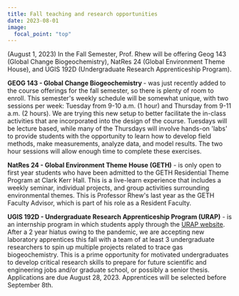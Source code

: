 ```yaml
---
title: Fall teaching and research opportunities
date: 2023-08-01
image:
  focal_point: "top"
---
```

(August 1, 2023) In the Fall Semester, Prof. Rhew will be offering Geog 143 (Global Change Biogeochemistry), NatRes 24 (Global Environment Theme House), and UGIS 192D (Undergraduate Research Apprenticeship Program). 

<!--more-->

<b>GEOG 143 - Global Change Biogeochemistry </b> - was just recently added to the course offerings for the fall semester, so there is plenty of room to enroll. This semester's weekly schedule will be somewhat unique, with two sessions per week:  Tuesday from 9-10 a.m. (1 hour) and Thursday from 9-11 a.m. (2 hours). We are trying this new setup to better facilitate the in-class activities that are incorporated into the design of the course. Tuesdays will be lecture based, while many of the Thursdays will involve hands-on 'labs' to provide students with the opportunity to learn how to develop field methods, make measurements, analyze data, and model results. The two hour sessions will allow enough time to complete these exercises.  

<b>NatRes 24 - Global Environment Theme House (GETH)</b> - is only open to first year students who have been admitted to the GETH Residential Theme Program at Clark Kerr Hall.  This is a live-learn experience that includes a weekly seminar, individual projects, and group activities surrounding environmental themes. This is Professor Rhew's last year as the GETH Faculty Advisor, which is part of his role as a Resident Faculty. 

<b>UGIS 192D - Undergraduate Research Apprenticeship Program (URAP)</b> - is an internship program in which students apply through the [URAP website](https://research.berkeley.edu/urap/).  After a 2 year hiatus owing to the pandemic, we are accepting new laboratory apprentices this fall with a team of at least 3 undergraduate researchers to spin up multiple projects related to trace gas biogeochemistry.  This is a prime opportunity for motivated undergraduates to develop critical research skills to prepare for future scientific and engineering jobs and/or graduate school, or possibly a senior thesis. Applications are due August 28, 2023.  Apprentices will be selected before September 8th.  
